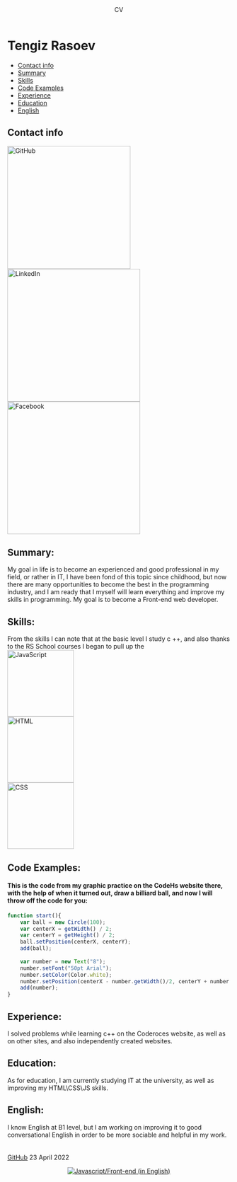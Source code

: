 <header>CV</header>
<h1>Tengiz Rasoev</h1>
  <nav>
    <ul>
      <li><a href="#contact-info">Contact info</a></li>
      <li><a href="#summary">Summary</a></li>
      <li><a href="#skills">Skills</a></li>
      <li><a href="#code-examples">Code Examples</a></li>
      <li><a href="#experience">Experience</a></li>
      <li><a href="#education">Education</a></li>
      <li><a href="#english">English</a></li>
      </ul>
  </nav>

<h2 id="contact-info">Contact info</h2>
   
  <a href="https://github.com/Kratosfys"><img  alt="GitHub" src="https://miro.medium.com/max/719/1*26XR2RfPsSmFd_Q6EA0SrA.png" width="278"></a>
  <a href="https://www.linkedin.com/in/tengiz-rasoev-496732238/"><img  alt="LinkedIn" src="https://content.linkedin.com/content/dam/me/brand/en-us/brand-home/logos/01-dsk-e8-v2.png.original.png"  width="300"></a>
  <a href="https://www.facebook.com/profile.php?id=100009615092297"><img  alt="Facebook" src="https://encrypted-tbn0.gstatic.com/images?q=tbn:ANd9GcQvEREl3OZMVP6bbivdohHCaLvg-edHeePPqA&usqp=CAU" width="300"></a>
  
  
  <h2 id="summary">Summary: </h2>
My goal in life is to become an experienced and good professional in my field, or rather in IT, I have been fond of this topic since childhood, but now there are many opportunities to become the best in the programming industry, and I am ready that I myself will learn everything and improve my skills in programming. My goal is to become a Front-end web developer. 
<h2 id="skills">Skills:</h2>
From the skills I can note that at the basic level I study c ++, and also thanks to the RS School courses I began to pull up the 

<br>
  <img src="https://www.softfluent.fr/wp-content/uploads/2019/10/javascript.png" alt="JavaScript" width="150"> 
   <br> <img src="https://pixelmechanics.com.sg/wp-content/uploads/2019/06/html5-logo-for-web-development.png" alt="HTML" width="150" >
    <br> <img src="https://miro.medium.com/max/870/1*fC1TiemRWYDWObQUlpAnBg.png" alt="CSS" width="150"> 

  
<h2 id="code-examples">Code Examples: </h2>
<h4>This is the code from my graphic practice on the CodeHs website there, with the help of when it turned out, draw a billiard ball, and now I will throw off the code for you: </h4>

```js
function start(){ 
    var ball = new Circle(100);
    var centerX = getWidth() / 2;
    var centerY = getHeight() / 2;
    ball.setPosition(centerX, centerY);
    add(ball); 
    
    var number = new Text("8");
    number.setFont("50pt Arial");
    number.setColor(Color.white);
    number.setPosition(centerX - number.getWidth()/2, centerY + number.getHeight()/2);
    add(number);
}
```

<h2 id="experience">Experience:</h2>
I solved problems while learning c++ on the Coderoces website, as well as on other sites, and also independently created websites.
<h2 id="education">Education:</h2>
As for education, I am currently studying IT at the university, as well as improving my HTML\CSS\JS skills.
<h2 id="english">English:</h2>
I know English at B1 level, but I am working on improving it to good conversational English in order to be more sociable and helpful in my work.

<footer>
  <br>
  <br>
  <a href="https://github.com/Kratosfys">GitHub</a> 23 April 2022
  <p style="text-align:center;">
    <a href="https://rs.school/js-en"><img {border:0;} alt="Javascript/Front-end  (in English)" src="https://miro.medium.com/max/280/1*v3KpRHTsdIK_91OB8C1jPw.png"></a>
  </p>
  </footer>
